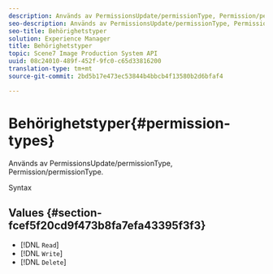 ```yaml
---
description: Används av PermissionsUpdate/permissionType, Permission/permissionType.
seo-description: Används av PermissionsUpdate/permissionType, Permission/permissionType.
seo-title: Behörighetstyper
solution: Experience Manager
title: Behörighetstyper
topic: Scene7 Image Production System API
uuid: 08c24010-489f-452f-9fc0-c65d33816200
translation-type: tm+mt
source-git-commit: 2bd5b17e473ec53844b4bbcb4f13580b2d6bfaf4

---
```



# Behörighetstyper{#permission-types}

Används av PermissionsUpdate/permissionType, Permission/permissionType.

Syntax

## Values {#section-fcef5f20cd9f473b8fa7efa43395f3f3}

* [!DNL `Read`]
* [!DNL `Write`]
* [!DNL `Delete`]

